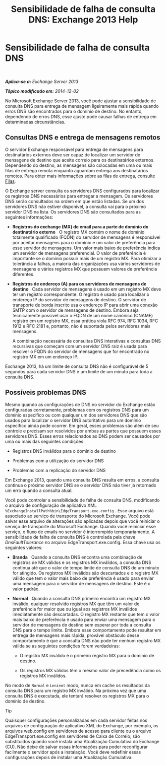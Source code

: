 ﻿---
title: 'Sensibilidade de falha de consulta DNS: Exchange 2013 Help'
TOCTitle: Sensibilidade de falha de consulta DNS
ms:assetid: a3c3980c-20ca-4b54-a2e6-76d49af620b4
ms:mtpsurl: https://technet.microsoft.com/pt-br/library/Bb676467(v=EXCHG.150)
ms:contentKeyID: 52058864
ms.date: 05/22/2018
mtps_version: v=EXCHG.150
ms.translationtype: MT
---

# Sensibilidade de falha de consulta DNS

 

_**Aplica-se a:** Exchange Server 2013_

_**Tópico modificado em:** 2014-12-02_

No Microsoft Exchange Server 2013, você pode ajustar a sensibilidade de consulta DNS para entrega de mensagem ligeiramente mais rápida quando erros DNS são encontrados para o domínio de destino. No entanto, dependendo de erros DNS, esse ajuste pode causar falhas de entrega em determinadas circunstâncias.

## Consultas DNS e entrega de mensagens remotos

O servidor Exchange responsável para entrega de mensagens para destinatários externos deve ser capaz de localizar um servidor de mensagens de destino que aceite correio para os destinatários externos. Dependendo do destino, as mensagens são colocadas em uma ou mais filas de entrega remota enquanto aguardam entrega aos destinatários remotos. Para obter mais informações sobre as filas de entrega, consulte [Filas](queues-exchange-2013-help.md).

O Exchange server consulta os servidores DNS configurados para localizar os registros DNS necessários para entregar a mensagem. Os servidores DNS serão consultados na ordem em que estão listadas. Se um dos servidores DNS não estiver disponível, a consulta vai para o próximo servidor DNS na lista. Os servidores DNS são consultados para as seguintes informações:

  - **Registros do exchange (MX) de email para a parte de domínio do destinatário externo**   O registro MX contém o nome de domínio totalmente qualificado (FQDN) do servidor de mensagens é responsável por aceitar mensagens para o domínio e um valor de preferência para esse servidor de mensagens. Um valor mais baixo de preferência indica um servidor de mensagens preferencial. O valor de preferência é importante se o domínio possuir mais de um registro MX. Para otimizar a tolerância a falhas, a maioria das organizações usa vários servidores de mensagens e vários registros MX que possuem valores de preferência diferentes.

  - **Registros de endereço (A) para os servidores de mensagens de destino**   Cada servidor de mensagens é usado em um registro MX deve ter um registro correspondente. O registro é usado para localizar o endereço IP do servidor de mensagens de destino. O servidor de transporte de borda inscrito usa o endereço IP para abrir uma conexão SMTP com o servidor de mensagens de destino. Embora seja tecnicamente possível usar o FQDN de um nome canônico (CNAME) registro em um registro MX, essa prática viola RFC 974, RFC 1034, RFC 1912 e RFC 2181 e, portanto, não é suportada pelos servidores mais mensagens.
    
    A combinação necessária de consultas DNS interativas e consultas DNS recursivas que começam com um servidor DNS raiz é usada para resolver o FQDN do servidor de mensagens que for encontrado no registro MX em um endereço IP.

Exchange 2013, há um limite de consulta DNS não é configurável de 5 segundos para cada servidor DNS e um limite de um minuto para toda a consulta DNS.

## Possíveis problemas DNS

Mesmo quando as configurações de DNS no servidor do Exchange estão configuradas corretamente, problemas com os registros DNS para um domínio específico ou com qualquer um dos servidores DNS que são usados para localizar o servidor DNS autoritativo para um domínio específico ainda pode ocorrer. Em geral, esses problemas são além de seu controle e precisam ser resolvidos por ambas as partes que possuem esses servidores DNS. Esses erros relacionados ao DNS podem ser causados por uma ou mais das seguintes condições:

  - Registros DNS inválidos para o domínio de destino

  - Problemas com a utilização do servidor DNS

  - Problemas com a replicação do servidor DNS

Em Exchange 2013, quando uma consulta DNS resulta em erros, a consulta continua o próximo servidor DNS se o servidor DNS não tiver já retornado um erro quando a consulta atual.

Você pode controlar a sensibilidade de falha de consulta DNS, modificando o arquivo de configuração de aplicativo XML `%ExchangeInstallPath%bin\EdgeTransport.exe.config` . Esse arquivo está associado ao serviço de transporte do Microsoft Exchange. Você pode salvar esse arquivo de alterações são aplicadas depois que você reiniciar o serviço de transporte do Microsoft Exchange. Quando você reiniciar esse serviço, o fluxo de emails no servidor é interrompido temporariamente. A sensibilidade de falha de consulta DNS é controlada pela chave *DnsFaultTolerance* no arquivo EdgeTransport.exe.config. Essa chave usa os seguintes valores:

  - **Branda**   Quando a consulta DNS encontra uma combinação de registros de MX válidos e os registros MX inválidos, a consulta DNS continua até que o valor de tempo limite de consulta DNS de um minuto for atingido. Os registros MX inválidos são descartados e o registro MX válido que tem o valor mais baixo de preferência é usado para enviar uma mensagem para o servidor de mensagens de destino. Este é o valor padrão.

  - **Normal**   Quando a consulta DNS primeiro encontra um registro MX inválido, qualquer resolvido registros MX que têm um valor de preferência for maior que ou igual aos registros MX inválidos imediatamente são descartadas. O registro MX restante que tem o valor mais baixo de preferência é usado para enviar uma mensagem para o servidor de mensagens de destino sem esperar por toda a consulta DNS para o tempo limite. Embora esse comportamento pode resultar em entrega de mensagens mais rápida, provável obstáculo desse comportamento é que a consulta DNS não pode ter nenhum registro MX válida se as seguintes condições forem verdadeiras:
    
      - O registro MX inválido é o primeiro registro MX para o domínio de destino.
    
      - Os registros MX válidos têm o mesmo valor de precedência como os registros MX inválidos.

No modo de `Normal` e `Lenient` modo, nunca em cache os resultados da consulta DNS para um registro MX inválido. Na próxima vez que uma consulta DNS é executada, ele tentará resolver os registros MX para o domínio de destino.


> [!TIP]
> Quaisquer configurações personalizadas em cada servidor feitas nos arquivos de configuração de aplicativo XML do Exchange, por exemplo, os arquivos web.config em servidores de acesso para cliente ou o arquivo EdgeTransport.exe.config em servidores de Caixa de Correio, são substituídos quando você instala uma Atualização Cumulativa do Exchange (CU). Não deixe de salvar essas informações para poder reconfigurar facilmente o servidor após a instalação. Você deve redefinir essas configurações depois de instalar uma Atualização Cumulativa.



